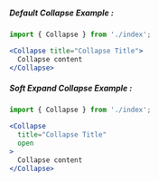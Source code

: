 ##### Default Collapse Example :
```jsx
import { Collapse } from './index';

<Collapse title="Collapse Title">
  Collapse content
</Collapse>
```

##### Soft Expand Collapse Example :
```jsx
import { Collapse } from './index';

<Collapse
  title="Collapse Title"
  open
>
  Collapse content
</Collapse>
```
